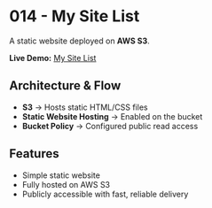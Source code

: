 # 014 - My Site List

A static website deployed on **AWS S3**.

**Live Demo:** [My Site List](http://014-my-site-list.s3-website.us-east-2.amazonaws.com/)

## Architecture & Flow

* **S3** → Hosts static HTML/CSS files
* **Static Website Hosting** → Enabled on the bucket
* **Bucket Policy** → Configured public read access

## Features

* Simple static website
* Fully hosted on AWS S3
* Publicly accessible with fast, reliable delivery

